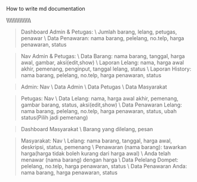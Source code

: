 [Reminder]: Pagination

How to write md documentation

\\\\\\\\\\\\\\\\\\\\\\\\\\\\\\

> Dashboard Admin & Petugas:
> \\ Jumlah barang, lelang, petugas, penawar
> \\ Data Penawaran: nama barang, pelelang, no.telp, harga penawaran, status

> Nav Admin & Petugas:
> \\ Data Barang: nama barang, tanggal, harga awal, gambar, aksi(edit,show)
> \\ Laporan Lelang: nama, harga awal akhir, pemenang, penginput, tanggal lelang, status
> \\ Laporan History: nama barang, pelelang, no.telp, harga penawaran, status

> Admin: Nav
> \\ Data Admin
> \\ Data Petugas
> \\ Data Masyarakat

> Petugas: Nav
> \\ Data Lelang: nama, harga awal akhir, pemenang, gambar barang, status, aksi(edit,show)
> \\ Data Penawaran Lelang: nama barang, pelelang, no.telp, harga penawaran, status, ubah status(Pilih jadi pemenang)

> Dashboard Masyarakat
> \\ Barang yang dilelang, pesan

> Masyarakat: Nav
> \\ Lelang: nama barang, tanggal, harga awal, deskripsi, status, pemenang
> \\ Penawaran (nama barang): tawarkan harga(harga tidak boleh kurang dari harga awal) \\ Anda telah menawar (nama barang) dengan harga
> \\ Data Pelelang Dompet: pelelang, no.telp, harga penawaran, status
> \\ Data Penawaran Anda: nama barang, harga penawaran, status
